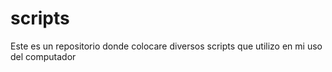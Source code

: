 # scripts

Este es un repositorio donde colocare diversos scripts que utilizo en mi uso del computador
